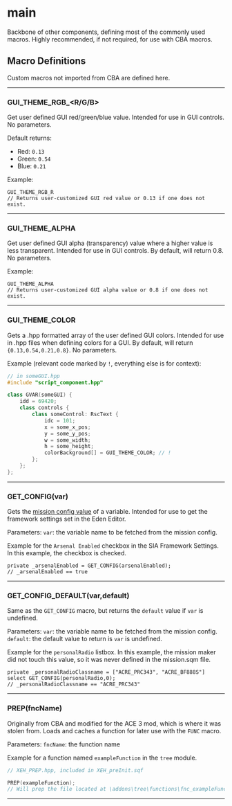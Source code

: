 # main

Backbone of other components, defining most of the commonly used macros.  Highly recommended, if not required, for use with CBA macros.

## Macro Definitions

Custom macros not imported from CBA are defined here.
***

### GUI_THEME_RGB_<R/G/B>
Get user defined GUI red/green/blue value.  Intended for use in GUI controls.  No parameters.

Default returns:

* Red: ``0.13``
* Green: ``0.54``
* Blue: ``0.21``

Example:
```
GUI_THEME_RGB_R
// Returns user-customized GUI red value or 0.13 if one does not exist.
```
***

### GUI_THEME_ALPHA
Get user defined GUI alpha (transparency) value where a higher value is less transparent.  Intended for use in GUI controls.  By default, will return 0.8.  No parameters.

Example:
```
GUI_THEME_ALPHA
// Returns user-customized GUI alpha value or 0.8 if one does not exist.
```
***

### GUI_THEME_COLOR
Gets a .hpp formatted array of the user defined GUI colors.  Intended for use in .hpp files when defining colors for a GUI.  By default, will return ``{0.13,0.54,0.21,0.8}``.  No parameters.

Example (relevant code marked by  ``!``, everything else is for context):
```hpp
// in someGUI.hpp
#include "script_component.hpp"

class GVAR(someGUI) {
	idd = 69420;
	class controls {
		class someControl: RscText {
			idc = 101;
			x = some_x_pos;
			y = some_y_pos;
			w = some_width;
			h = some_height;
			colorBackground[] = GUI_THEME_COLOR; // !
		};
	};
};
```
***

### GET_CONFIG(var)
Gets the [mission config value](https://community.bistudio.com/wiki/getMissionConfigValue) of a variable.  Intended for use to get the framework settings set in the Eden Editor.

Parameters: ``var``: the variable name to be fetched from the mission config.

Example for the ``Arsenal Enabled`` checkbox in the SIA Framework Settings.  In this example, the checkbox is checked.
```sqf
private _arsenalEnabled = GET_CONFIG(arsenalEnabled);
// _arsenalEnabled == true
```
***

### GET_CONFIG_DEFAULT(var,default)
Same as the ``GET_CONFIG`` macro, but returns the ``default`` value if ``var`` is undefined.

Parameters: ``var``: the variable name to be fetched from the mission config. ``default``: the default value to return is ``var`` is undefined.

Example for the ``personalRadio`` listbox.  In this example, the mission maker did not touch this value, so it was never defined in the mission.sqm file.
```sqf
private _personalRadioClassname = ["ACRE_PRC343", "ACRE_BF888S"] select GET_CONFIG(personalRadio,0);
// _personalRadioClassname == "ACRE_PRC343"
```
***

### PREP(fncName)
Originally from CBA and modified for the ACE 3 mod, which is where it was stolen from.  Loads and caches a function for later use with the ``FUNC``<!-- ToDo: add link to macro --> macro.

Parameters: ``fncName``: the function name

Example for a function named ``exampleFunction`` in the ``tree`` module.
```hpp
// XEH_PREP.hpp, included in XEH_preInit.sqf

PREP(exampleFunction);
// Will prep the file located at \addons\tree\functions\fnc_exampleFunction.sqf
```
***
